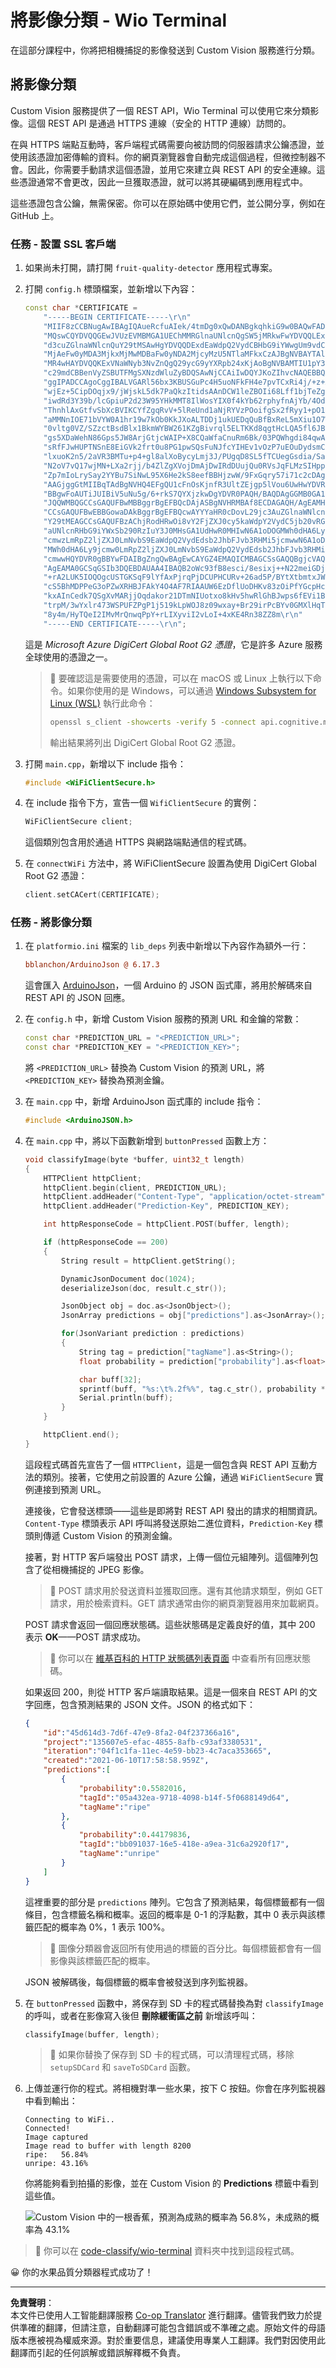 <!--
CO_OP_TRANSLATOR_METADATA:
{
  "original_hash": "32a1f23e7834fbe7715da8c4ebb450b9",
  "translation_date": "2025-08-26T14:12:09+00:00",
  "source_file": "4-manufacturing/lessons/2-check-fruit-from-device/wio-terminal-classify-image.md",
  "language_code": "hk"
}
-->
# 將影像分類 - Wio Terminal

在這部分課程中，你將把相機捕捉的影像發送到 Custom Vision 服務進行分類。

## 將影像分類

Custom Vision 服務提供了一個 REST API，Wio Terminal 可以使用它來分類影像。這個 REST API 是通過 HTTPS 連線（安全的 HTTP 連線）訪問的。

在與 HTTPS 端點互動時，客戶端程式碼需要向被訪問的伺服器請求公鑰憑證，並使用該憑證加密傳輸的資料。你的網頁瀏覽器會自動完成這個過程，但微控制器不會。因此，你需要手動請求這個憑證，並用它來建立與 REST API 的安全連線。這些憑證通常不會更改，因此一旦獲取憑證，就可以將其硬編碼到應用程式中。

這些憑證包含公鑰，無需保密。你可以在原始碼中使用它們，並公開分享，例如在 GitHub 上。

### 任務 - 設置 SSL 客戶端

1. 如果尚未打開，請打開 `fruit-quality-detector` 應用程式專案。

1. 打開 `config.h` 標頭檔案，並新增以下內容：

    ```cpp
    const char *CERTIFICATE =
        "-----BEGIN CERTIFICATE-----\r\n"
        "MIIF8zCCBNugAwIBAgIQAueRcfuAIek/4tmDg0xQwDANBgkqhkiG9w0BAQwFADBh\r\n"
        "MQswCQYDVQQGEwJVUzEVMBMGA1UEChMMRGlnaUNlcnQgSW5jMRkwFwYDVQQLExB3\r\n"
        "d3cuZGlnaWNlcnQuY29tMSAwHgYDVQQDExdEaWdpQ2VydCBHbG9iYWwgUm9vdCBH\r\n"
        "MjAeFw0yMDA3MjkxMjMwMDBaFw0yNDA2MjcyMzU5NTlaMFkxCzAJBgNVBAYTAlVT\r\n"
        "MR4wHAYDVQQKExVNaWNyb3NvZnQgQ29ycG9yYXRpb24xKjAoBgNVBAMTIU1pY3Jv\r\n"
        "c29mdCBBenVyZSBUTFMgSXNzdWluZyBDQSAwNjCCAiIwDQYJKoZIhvcNAQEBBQAD\r\n"
        "ggIPADCCAgoCggIBALVGARl56bx3KBUSGuPc4H5uoNFkFH4e7pvTCxRi4j/+z+Xb\r\n"
        "wjEz+5CipDOqjx9/jWjskL5dk7PaQkzItidsAAnDCW1leZBOIi68Lff1bjTeZgMY\r\n"
        "iwdRd3Y39b/lcGpiuP2d23W95YHkMMT8IlWosYIX0f4kYb62rphyfnAjYb/4Od99\r\n"
        "ThnhlAxGtfvSbXcBVIKCYfZgqRvV+5lReUnd1aNjRYVzPOoifgSx2fRyy1+pO1Uz\r\n"
        "aMMNnIOE71bVYW0A1hr19w7kOb0KkJXoALTDDj1ukUEDqQuBfBxReL5mXiu1O7WG\r\n"
        "0vltg0VZ/SZzctBsdBlx1BkmWYBW261KZgBivrql5ELTKKd8qgtHcLQA5fl6JB0Q\r\n"
        "gs5XDaWehN86Gps5JW8ArjGtjcWAIP+X8CQaWfaCnuRm6Bk/03PQWhgdi84qwA0s\r\n"
        "sRfFJwHUPTNSnE8EiGVk2frt0u8PG1pwSQsFuNJfcYIHEv1vOzP7uEOuDydsmCjh\r\n"
        "lxuoK2n5/2aVR3BMTu+p4+gl8alXoBycyLmj3J/PUgqD8SL5fTCUegGsdia/Sa60\r\n"
        "N2oV7vQ17wjMN+LXa2rjj/b4ZlZgXVojDmAjDwIRdDUujQu0RVsJqFLMzSIHpp2C\r\n"
        "Zp7mIoLrySay2YYBu7SiNwL95X6He2kS8eefBBHjzwW/9FxGqry57i71c2cDAgMB\r\n"
        "AAGjggGtMIIBqTAdBgNVHQ4EFgQU1cFnOsKjnfR3UltZEjgp5lVou6UwHwYDVR0j\r\n"
        "BBgwFoAUTiJUIBiV5uNu5g/6+rkS7QYXjzkwDgYDVR0PAQH/BAQDAgGGMB0GA1Ud\r\n"
        "JQQWMBQGCCsGAQUFBwMBBggrBgEFBQcDAjASBgNVHRMBAf8ECDAGAQH/AgEAMHYG\r\n"
        "CCsGAQUFBwEBBGowaDAkBggrBgEFBQcwAYYYaHR0cDovL29jc3AuZGlnaWNlcnQu\r\n"
        "Y29tMEAGCCsGAQUFBzAChjRodHRwOi8vY2FjZXJ0cy5kaWdpY2VydC5jb20vRGln\r\n"
        "aUNlcnRHbG9iYWxSb290RzIuY3J0MHsGA1UdHwR0MHIwN6A1oDOGMWh0dHA6Ly9j\r\n"
        "cmwzLmRpZ2ljZXJ0LmNvbS9EaWdpQ2VydEdsb2JhbFJvb3RHMi5jcmwwN6A1oDOG\r\n"
        "MWh0dHA6Ly9jcmw0LmRpZ2ljZXJ0LmNvbS9EaWdpQ2VydEdsb2JhbFJvb3RHMi5j\r\n"
        "cmwwHQYDVR0gBBYwFDAIBgZngQwBAgEwCAYGZ4EMAQICMBAGCSsGAQQBgjcVAQQD\r\n"
        "AgEAMA0GCSqGSIb3DQEBDAUAA4IBAQB2oWc93fB8esci/8esixj++N22meiGDjgF\r\n"
        "+rA2LUK5IOQOgcUSTGKSqF9lYfAxPjrqPjDCUPHCURv+26ad5P/BYtXtbmtxJWu+\r\n"
        "cS5BhMDPPeG3oPZwXRHBJFAkY4O4AF7RIAAUW6EzDflUoDHKv83zOiPfYGcpHc9s\r\n"
        "kxAInCedk7QSgXvMARjjOqdakor21DTmNIUotxo8kHv5hwRlGhBJwps6fEVi1Bt0\r\n"
        "trpM/3wYxlr473WSPUFZPgP1j519kLpWOJ8z09wxay+Br29irPcBYv0GMXlHqThy\r\n"
        "8y4m/HyTQeI2IMvMrQnwqPpY+rLIXyviI2vLoI+4xKE4Rn38ZZ8m\r\n"
        "-----END CERTIFICATE-----\r\n";
    ```

    這是 *Microsoft Azure DigiCert Global Root G2 憑證*，它是許多 Azure 服務全球使用的憑證之一。

    > 💁 要確認這是需要使用的憑證，可以在 macOS 或 Linux 上執行以下命令。如果你使用的是 Windows，可以通過 [Windows Subsystem for Linux (WSL)](https://docs.microsoft.com/windows/wsl/?WT.mc_id=academic-17441-jabenn) 執行此命令：
    >
    > ```sh
    > openssl s_client -showcerts -verify 5 -connect api.cognitive.microsoft.com:443
    > ```
    >
    > 輸出結果將列出 DigiCert Global Root G2 憑證。

1. 打開 `main.cpp`，新增以下 include 指令：

    ```cpp
    #include <WiFiClientSecure.h>
    ```

1. 在 include 指令下方，宣告一個 `WifiClientSecure` 的實例：

    ```cpp
    WiFiClientSecure client;
    ```

    這個類別包含用於通過 HTTPS 與網路端點通信的程式碼。

1. 在 `connectWiFi` 方法中，將 WiFiClientSecure 設置為使用 DigiCert Global Root G2 憑證：

    ```cpp
    client.setCACert(CERTIFICATE);
    ```

### 任務 - 將影像分類

1. 在 `platformio.ini` 檔案的 `lib_deps` 列表中新增以下內容作為額外一行：

    ```ini
    bblanchon/ArduinoJson @ 6.17.3
    ```

    這會匯入 [ArduinoJson](https://arduinojson.org)，一個 Arduino 的 JSON 函式庫，將用於解碼來自 REST API 的 JSON 回應。

1. 在 `config.h` 中，新增 Custom Vision 服務的預測 URL 和金鑰的常數：

    ```cpp
    const char *PREDICTION_URL = "<PREDICTION_URL>";
    const char *PREDICTION_KEY = "<PREDICTION_KEY>";
    ```

    將 `<PREDICTION_URL>` 替換為 Custom Vision 的預測 URL，將 `<PREDICTION_KEY>` 替換為預測金鑰。

1. 在 `main.cpp` 中，新增 ArduinoJson 函式庫的 include 指令：

    ```cpp
    #include <ArduinoJSON.h>
    ```

1. 在 `main.cpp` 中，將以下函數新增到 `buttonPressed` 函數上方：

    ```cpp
    void classifyImage(byte *buffer, uint32_t length)
    {
        HTTPClient httpClient;
        httpClient.begin(client, PREDICTION_URL);
        httpClient.addHeader("Content-Type", "application/octet-stream");
        httpClient.addHeader("Prediction-Key", PREDICTION_KEY);
    
        int httpResponseCode = httpClient.POST(buffer, length);
    
        if (httpResponseCode == 200)
        {
            String result = httpClient.getString();
    
            DynamicJsonDocument doc(1024);
            deserializeJson(doc, result.c_str());
    
            JsonObject obj = doc.as<JsonObject>();
            JsonArray predictions = obj["predictions"].as<JsonArray>();
    
            for(JsonVariant prediction : predictions) 
            {
                String tag = prediction["tagName"].as<String>();
                float probability = prediction["probability"].as<float>();
    
                char buff[32];
                sprintf(buff, "%s:\t%.2f%%", tag.c_str(), probability * 100.0);
                Serial.println(buff);
            }
        }
    
        httpClient.end();
    }
    ```

    這段程式碼首先宣告了一個 `HTTPClient`，這是一個包含與 REST API 互動方法的類別。接著，它使用之前設置的 Azure 公鑰，通過 `WiFiClientSecure` 實例連接到預測 URL。

    連接後，它會發送標頭——這些是即將對 REST API 發出的請求的相關資訊。`Content-Type` 標頭表示 API 呼叫將發送原始二進位資料，`Prediction-Key` 標頭則傳遞 Custom Vision 的預測金鑰。

    接著，對 HTTP 客戶端發出 POST 請求，上傳一個位元組陣列。這個陣列包含了從相機捕捉的 JPEG 影像。

    > 💁 POST 請求用於發送資料並獲取回應。還有其他請求類型，例如 GET 請求，用於檢索資料。GET 請求通常由你的網頁瀏覽器用來加載網頁。

    POST 請求會返回一個回應狀態碼。這些狀態碼是定義良好的值，其中 200 表示 **OK**——POST 請求成功。

    > 💁 你可以在 [維基百科的 HTTP 狀態碼列表頁面](https://wikipedia.org/wiki/List_of_HTTP_status_codes) 中查看所有回應狀態碼。

    如果返回 200，則從 HTTP 客戶端讀取結果。這是一個來自 REST API 的文字回應，包含預測結果的 JSON 文件。JSON 的格式如下：

    ```jSON
    {
        "id":"45d614d3-7d6f-47e9-8fa2-04f237366a16",
        "project":"135607e5-efac-4855-8afb-c93af3380531",
        "iteration":"04f1c1fa-11ec-4e59-bb23-4c7aca353665",
        "created":"2021-06-10T17:58:58.959Z",
        "predictions":[
            {
                "probability":0.5582016,
                "tagId":"05a432ea-9718-4098-b14f-5f0688149d64",
                "tagName":"ripe"
            },
            {
                "probability":0.44179836,
                "tagId":"bb091037-16e5-418e-a9ea-31c6a2920f17",
                "tagName":"unripe"
            }
        ]
    }
    ```

    這裡重要的部分是 `predictions` 陣列。它包含了預測結果，每個標籤都有一個條目，包含標籤名稱和概率。返回的概率是 0-1 的浮點數，其中 0 表示與該標籤匹配的概率為 0%，1 表示 100%。

    > 💁 圖像分類器會返回所有使用過的標籤的百分比。每個標籤都會有一個影像與該標籤匹配的概率。

    JSON 被解碼後，每個標籤的概率會被發送到序列監視器。

1. 在 `buttonPressed` 函數中，將保存到 SD 卡的程式碼替換為對 `classifyImage` 的呼叫，或者在影像寫入後但 **刪除緩衝區之前** 新增該呼叫：

    ```cpp
    classifyImage(buffer, length);
    ```

    > 💁 如果你替換了保存到 SD 卡的程式碼，可以清理程式碼，移除 `setupSDCard` 和 `saveToSDCard` 函數。

1. 上傳並運行你的程式。將相機對準一些水果，按下 C 按鈕。你會在序列監視器中看到輸出：

    ```output
    Connecting to WiFi..
    Connected!
    Image captured
    Image read to buffer with length 8200
    ripe:   56.84%
    unripe: 43.16%
    ```

    你將能夠看到拍攝的影像，並在 Custom Vision 的 **Predictions** 標籤中看到這些值。

    ![Custom Vision 中的一根香蕉，預測為成熟的概率為 56.8%，未成熟的概率為 43.1%](../../../../../translated_images/custom-vision-banana-prediction.30cdff4e1d72db5d9a0be0193790a47c2b387da034e12dc1314dd57ca2131b59.hk.png)

> 💁 你可以在 [code-classify/wio-terminal](../../../../../4-manufacturing/lessons/2-check-fruit-from-device/code-classify/wio-terminal) 資料夾中找到這段程式碼。

😀 你的水果品質分類器程式成功了！

---

**免責聲明**：  
本文件已使用人工智能翻譯服務 [Co-op Translator](https://github.com/Azure/co-op-translator) 進行翻譯。儘管我們致力於提供準確的翻譯，但請注意，自動翻譯可能包含錯誤或不準確之處。原始文件的母語版本應被視為權威來源。對於重要信息，建議使用專業人工翻譯。我們對因使用此翻譯而引起的任何誤解或錯誤解釋概不負責。